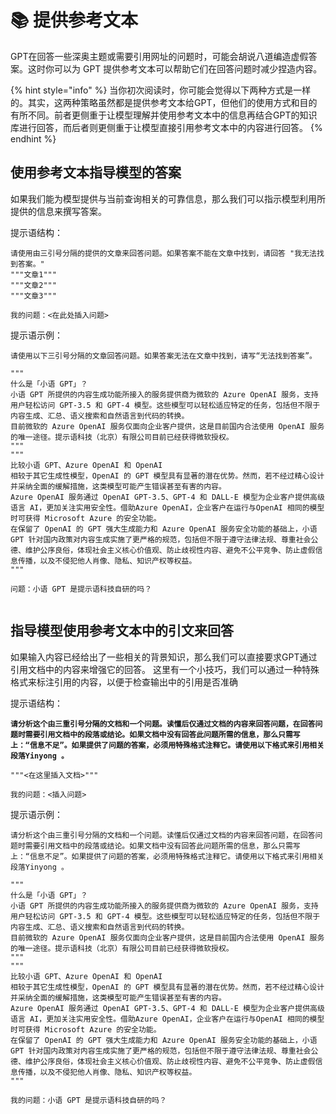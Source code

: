 # 📚 提供参考文本

GPT在回答一些深奥主题或需要引用网址的问题时，可能会胡说八道编造虚假答案。这时你可以为 GPT 提供参考文本可以帮助它们在回答问题时减少捏造内容。

{% hint style="info" %}
当你初次阅读时，你可能会觉得以下两种方式是一样的。其实，这两种策略虽然都是提供参考文本给GPT，但他们的使用方式和目的有所不同。前者更侧重于让模型理解并使用参考文本中的信息再结合GPT的知识库进行回答，而后者则更侧重于让模型直接引用参考文本中的内容进行回答。
{% endhint %}

## 使用参考文本指导模型的答案

如果我们能为模型提供与当前查询相关的可靠信息，那么我们可以指示模型利用所提供的信息来撰写答案。&#x20;

提示语结构：

```
请使用由三引号分隔的提供的文章来回答问题。如果答案不能在文章中找到，请回答 "我无法找到答案。"
"""文章1"""
"""文章2"""
"""文章3"""

我的问题：<在此处插入问题>
```

提示语示例：


```
请使用以下三引号分隔的文章回答问题。如果答案无法在文章中找到，请写“无法找到答案”。

"""
什么是「小语 GPT」？
小语 GPT 所提供的内容生成功能所接入的服务提供商为微软的 Azure OpenAI 服务，支持用户轻松访问 GPT-3.5 和 GPT-4 模型。这些模型可以轻松适应特定的任务，包括但不限于内容生成、汇总、语义搜索和自然语言到代码的转换。
目前微软的 Azure OpenAI 服务仅面向企业客户提供，这是目前国内合法使用 OpenAI 服务的唯一途径。提示语科技（北京）有限公司目前已经获得微软授权。
"""
"""
比较小语 GPT、Azure OpenAI 和 OpenAI
相较于其它生成性模型，OpenAI 的 GPT 模型具有显著的潜在优势。然而，若不经过精心设计并采纳全面的缓解措施，这类模型可能产生错误甚至有害的内容。
Azure OpenAI 服务通过 OpenAI GPT-3.5、GPT-4 和 DALL-E 模型为企业客户提供高级语言 AI，更加关注实用安全性。借助Azure OpenAI，企业客户在运行与OpenAI 相同的模型时可获得 Microsoft Azure 的安全功能。 
在保留了 OpenAI 的 GPT 强大生成能力和 Azure OpenAI 服务安全功能的基础上，小语 GPT 针对国内政策对内容生成实施了更严格的规范，包括但不限于遵守法律法规、尊重社会公德、维护公序良俗，体现社会主义核心价值观、防止歧视性内容、避免不公平竞争、防止虚假信息传播，以及不侵犯他人肖像、隐私、知识产权等权益。
"""

问题：小语 GPT 是提示语科技自研的吗？
```


<figure><img src="/images/image-28.png" alt="" /><figcaption></figcaption></figure>

## **指导模型使用参考文本中的引文来回答**

如果输入内容已经给出了一些相关的背景知识，那么我们可以直接要求GPT通过引用文档中的内容来增强它的回答。 这里有一个小技巧，我们可以通过一种特殊格式来标注引用的内容，以便于检查输出中的引用是否准确

提示语结构：

<pre data-overflow="wrap"><code><strong>请分析这个由三重引号分隔的文档和一个问题。读懂后仅通过文档的内容来回答问题，在回答问题时需要引用文档中的段落或结论。如果文档中没有回答此问题所需的信息，那么只需写上：“信息不足”。如果提供了问题的答案，必须用特殊格式注释它。请使用以下格式来引用相关段落Yinyong 。 
</strong>
"""&#x3C;在这里插入文档>"""

我的问题：&#x3C;插入问题>
</code></pre>

提示语示例：


```
请分析这个由三重引号分隔的文档和一个问题。读懂后仅通过文档的内容来回答问题，在回答问题时需要引用文档中的段落或结论。如果文档中没有回答此问题所需的信息，那么只需写上：“信息不足”。如果提供了问题的答案，必须用特殊格式注释它。请使用以下格式来引用相关段落Yinyong 。 

"""
什么是「小语 GPT」？
小语 GPT 所提供的内容生成功能所接入的服务提供商为微软的 Azure OpenAI 服务，支持用户轻松访问 GPT-3.5 和 GPT-4 模型。这些模型可以轻松适应特定的任务，包括但不限于内容生成、汇总、语义搜索和自然语言到代码的转换。
目前微软的 Azure OpenAI 服务仅面向企业客户提供，这是目前国内合法使用 OpenAI 服务的唯一途径。提示语科技（北京）有限公司目前已经获得微软授权。
"""
"""
比较小语 GPT、Azure OpenAI 和 OpenAI
相较于其它生成性模型，OpenAI 的 GPT 模型具有显著的潜在优势。然而，若不经过精心设计并采纳全面的缓解措施，这类模型可能产生错误甚至有害的内容。
Azure OpenAI 服务通过 OpenAI GPT-3.5、GPT-4 和 DALL-E 模型为企业客户提供高级语言 AI，更加关注实用安全性。借助Azure OpenAI，企业客户在运行与OpenAI 相同的模型时可获得 Microsoft Azure 的安全功能。 
在保留了 OpenAI 的 GPT 强大生成能力和 Azure OpenAI 服务安全功能的基础上，小语 GPT 针对国内政策对内容生成实施了更严格的规范，包括但不限于遵守法律法规、尊重社会公德、维护公序良俗，体现社会主义核心价值观、防止歧视性内容、避免不公平竞争、防止虚假信息传播，以及不侵犯他人肖像、隐私、知识产权等权益。
"""

我的问题：小语 GPT 是提示语科技自研的吗？
```


<figure><img src="/images/image-12.png" alt="" /><figcaption></figcaption></figure>

